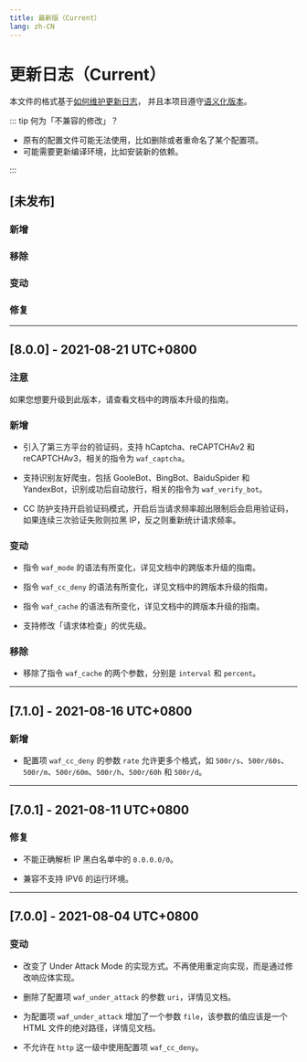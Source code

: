 ```yaml
---
title: 最新版（Current）
lang: zh-CN
---
```


# 更新日志（Current）

本文件的格式基于[如何维护更新日志](https://keepachangelog.com/zh-CN/1.0.0)，
并且本项目遵守[语义化版本](https://semver.org/lang/zh-CN/spec/v2.0.0.html)。

::: tip 何为「不兼容的修改」？

* 原有的配置文件可能无法使用，比如删除或者重命名了某个配置项。
* 可能需要更新编译环境，比如安装新的依赖。

:::


## [未发布]


### 新增


### 移除


### 变动


### 修复

***

## [8.0.0] - 2021-08-21 UTC+0800

### **注意**

如果您想要升级到此版本，请查看文档中的跨版本升级的指南。

### 新增

* 引入了第三方平台的验证码，支持 hCaptcha、reCAPTCHAv2 和 reCAPTCHAv3，相关的指令为 `waf_captcha`。

* 支持识别友好爬虫，包括 GooleBot、BingBot、BaiduSpider 和 YandexBot，识别成功后自动放行，相关的指令为 `waf_verify_bot`。

* CC 防护支持开启验证码模式，开启后当请求频率超出限制后会启用验证码，如果连续三次验证失败则拉黑 IP，反之则重新统计请求频率。


### 变动

* 指令 `waf_mode` 的语法有所变化，详见文档中的跨版本升级的指南。

* 指令 `waf_cc_deny` 的语法有所变化，详见文档中的跨版本升级的指南。

* 指令 `waf_cache` 的语法有所变化，详见文档中的跨版本升级的指南。

* 支持修改「请求体检查」的优先级。


### 移除

* 移除了指令 `waf_cache` 的两个参数，分别是 `interval` 和 `percent`。

***

## [7.1.0] - 2021-08-16 UTC+0800

### 新增

* 配置项 `waf_cc_deny` 的参数 `rate` 允许更多个格式，如 `500r/s`、`500r/60s`、`500r/m`、`500r/60m`、`500r/h`、`500r/60h` 和 `500r/d`。

***

## [7.0.1] - 2021-08-11 UTC+0800

### 修复

* 不能正确解析 IP 黑白名单中的 `0.0.0.0/0`。

* 兼容不支持 IPV6 的运行环境。

***

## [7.0.0] - 2021-08-04 UTC+0800

### 变动

* 改变了 Under Attack Mode 的实现方式。不再使用重定向实现，而是通过修改响应体实现。

* 删除了配置项 `waf_under_attack` 的参数 `uri`，详情见文档。

* 为配置项 `waf_under_attack` 增加了一个参数 `file`，该参数的值应该是一个 HTML 文件的绝对路径，详情见文档。

* 不允许在 `http` 这一级中使用配置项 `waf_cc_deny`。

